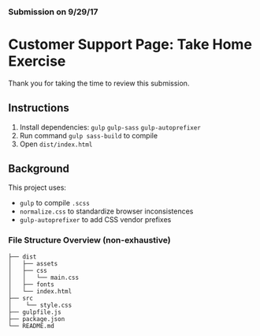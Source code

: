 ### Submission on 9/29/17
# Customer Support Page: Take Home Exercise

Thank you for taking the time to review this submission.

## Instructions
1. Install dependencies: `gulp` `gulp-sass` `gulp-autoprefixer` 
2. Run command `gulp sass-build` to compile
3. Open `dist/index.html`

## Background
This project uses:
  * `gulp` to compile `.scss`
  * `normalize.css` to standardize browser inconsistences
  * `gulp-autoprefixer` to add CSS vendor prefixes

### File Structure Overview (non-exhaustive)
```
├── dist
│   ├── assets
│   ├── css
│   │   └── main.css
│   ├── fonts
│   └── index.html
├── src
│    └── style.css
├── gulpfile.js
├── package.json
└── README.md   
```
